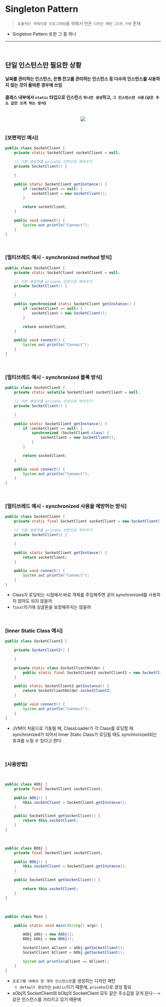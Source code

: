 # Singleton Pattern
> `효율적인 객체지향 프로그래밍`을 위해서 만든 `디자인 패턴 23개 가량` 존재
* Singleton Pattern 또한 그 중 하나

<hr>
<br>

## 단일 인스턴스만 필요한 상황
#### 날짜를 관리하는 인스턴스, 은행 잔고를 관리하는 인스턴스 등 다수의 인스턴스를 사용하지 않는 것이 올바른 경우에 쓰임
#### 클래스 내부에서 `static` 타입으로 인스턴스 `하나만 생성`하고, `그 인스턴스만 사용` (`같은 주소 값만 쓰게 하는 방식`)

<br>

<div align="center">
  <img src="https://user-images.githubusercontent.com/37537227/153713090-ad70a33e-e2fa-4982-9704-826d46392d92.png">
</div>

<br>

### [보편적인 예시]
```java
public class SocketClient {
    private static SocketClient socketClient = null;

    // 기본 생성자를 private 선언으로 막아주기
    private SocketClient() {

    }

    public static SocketClient getInstance() {
        if (socketClient == null) {
            socketClient = new SocketClient();
        }

        return socketClient;
    }

    public void connect() {
        System.out.println("Connect");
    }
}
```

<br>

### [멀티쓰레드 예시 - synchronized method 방식]

```java
public class SocketClient {
    private static SocketClient socketClient = null;

    // 기본 생성자를 private 선언으로 막아주기
    private SocketClient() {

    }

    public synchronized static SocketClient getInstance() {
        if (socketClient == null) {
            socketClient = new SocketClient();
        }

        return socketClient;
    }

    public void connect() {
        System.out.println("Connect");
    }
}
```

<br>

### [멀티쓰레드 예시 - synchronized 블록 방식]
```java
public class SocketClient {
    private static volatile SocketClient socketClient = null;

    // 기본 생성자를 private 선언으로 막아주기
    private SocketClient() {

    }

    public static SocketClient getInstance() {
        if (socketClient == null) {
            synchronized (SocketClient.class) {
                socketClient = new SocketClient();
            }
        }

        return socketClient;
    }

    public void connect() {
        System.out.println("Connect");
    }
}
```

<br>

### [멀티쓰레드 예시 - synchronized 사용을 예방하는 방식]
```java
public class SocketClient {
    private static final SocketClient socketClient = new SocketClient();

    // 기본 생성자를 private 선언으로 막아주기
    private SocketClient() {

    }

    public static SocketClient getInstance() {
        return socketClient;
    }

    public void connect() {
        System.out.println("Connect");
    }
}
```
* Class가 로딩되는 시점에서 바로 객체를 주입해주면 굳이 synchronized를 사용하지 않아도 되지 않을까
* `final`이기에 싱글톤을 보장해주지는 않을까

<br>

### [Inner Static Class 예시]
```java
public class SocketClient2 {

    private SocketClient2() {

    }

    private static class SocketClientHolder {
        public static final SocketClient2 socketClient2 = new SocketClient2();
    }

    public static SocketClient2 getInstance() {
        return SocketClientHolder.socketClient2;
    }

    public void connect() {
        System.out.println("Connect");
    }
}
```
* JVM이 처음으로 기동될 때, ClassLoader가 각 Class를 로딩할 때 synchronized가 되어서 Inner Static Class가 로딩될 때도 synchronized되는 효과를 누릴 수 있다고 한다

<br>

### [사용방법]

<br>

```java
public class AObj {
    private final SocketClient socketClient;

    public AObj() {
        this.socketClient = SocketClient.getInstance();
    }

    public SocketClient getSocketClient() {
        return this.socketClient;
    }
}
```

<br>

```java
public class BObj {
    private final SocketClient socketClient;

    public BObj() {
        this.socketClient = SocketClient.getInstance();
    }

    public SocketClient getSocketClient() {

        return this.socketClient;
    }
}
```

<br>

```java
public class Main {

    public static void main(String[] args) {

        AObj aObj = new AObj();
        BObj bObj = new BObj();

        SocketClient aClient = aObj.getSocketClient();
        SocketClient bClient = bObj.getSocketClient();

        System.out.println(aClient == bClient);
    }
}
```
* ```프로그램 내에서 한 개의 인스턴스만```을 생성하는 디자인 패턴
  * ```default 생성자```는 ```public```이기 때문에, ```private```으로 생성 필요
* aObj의 SocketClient와 bObj의 SocketClient 모두 같은 주소값을 갖게 된다 --> 같은 인스턴스를 가리키고 있기 때문에
